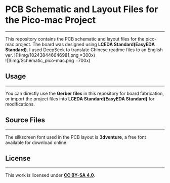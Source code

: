 # PCB Schematic and Layout Files for the Pico-mac Project  
---------------------------------  
This repository contains the PCB schematic and layout files for the pico-mac project. The board was designed using **LCEDA Standard(EasyEDA Standard)**.  I used DeepSeek to translate Chinese readme files to an English ver.
![](img/102438446646981.png =300x)  
![](img/Schematic_pico-mac.png =700x)  

## Usage  
---------------------------------  
You can directly use the **Gerber files** in this repository for board fabrication, or import the project files into **LCEDA Standard(EasyEDA Standard)** for modifications.  

## Source Files  
---------------------------------  
The silkscreen font used in the PCB layout is **3dventure**, a free font available for download online.  

## License  
---------------------------------  
This work is licensed under **[CC BY-SA 4.0](https://creativecommons.org/licenses/by-sa/4.0/)**.  